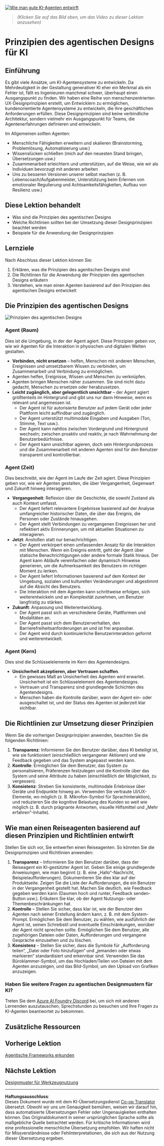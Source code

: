 <!--
CO_OP_TRANSLATOR_METADATA:
{
  "original_hash": "4c46e4ff9e349c521e2b0b17f51afa64",
  "translation_date": "2025-08-30T07:28:55+00:00",
  "source_file": "03-agentic-design-patterns/README.md",
  "language_code": "de"
}
-->
[![Wie man gute KI-Agenten entwirft](../../../translated_images/lesson-3-thumbnail.1092dd7a8f1074a5b26e35aa8f810814e05a22fed1765c20c14b2b508c7ae379.de.png)](https://youtu.be/m9lM8qqoOEA?si=4KimounNKvArQQ0K)

> _(Klicken Sie auf das Bild oben, um das Video zu dieser Lektion anzusehen)_
# Prinzipien des agentischen Designs für KI

## Einführung

Es gibt viele Ansätze, um KI-Agentensysteme zu entwickeln. Da Mehrdeutigkeit in der Gestaltung generativer KI eher ein Merkmal als ein Fehler ist, fällt es Ingenieuren manchmal schwer, überhaupt einen Ausgangspunkt zu finden. Wir haben eine Reihe von menschenzentrierten UX-Designprinzipien erstellt, um Entwicklern zu ermöglichen, kundenorientierte Agentensysteme zu entwickeln, die ihre geschäftlichen Anforderungen erfüllen. Diese Designprinzipien sind keine verbindliche Architektur, sondern vielmehr ein Ausgangspunkt für Teams, die Agentenerfahrungen definieren und entwickeln.

Im Allgemeinen sollten Agenten:

- Menschliche Fähigkeiten erweitern und skalieren (Brainstorming, Problemlösung, Automatisierung usw.)
- Wissenslücken schließen (mich auf den neuesten Stand bringen, Übersetzungen usw.)
- Zusammenarbeit erleichtern und unterstützen, auf die Weise, wie wir als Individuen bevorzugt mit anderen arbeiten
- Uns zu besseren Versionen unserer selbst machen (z. B. Lebenscoach/Aufgabenmeister, Unterstützung beim Erlernen von emotionaler Regulierung und Achtsamkeitsfähigkeiten, Aufbau von Resilienz usw.)

## Diese Lektion behandelt

- Was sind die Prinzipien des agentischen Designs
- Welche Richtlinien sollten bei der Umsetzung dieser Designprinzipien beachtet werden
- Beispiele für die Anwendung der Designprinzipien

## Lernziele

Nach Abschluss dieser Lektion können Sie:

1. Erklären, was die Prinzipien des agentischen Designs sind
2. Die Richtlinien für die Anwendung der Prinzipien des agentischen Designs erläutern
3. Verstehen, wie man einen Agenten basierend auf den Prinzipien des agentischen Designs entwickelt

## Die Prinzipien des agentischen Designs

![Prinzipien des agentischen Designs](../../../translated_images/agentic-design-principles.1cfdf8b6d3cc73c2b738951ee7b2043e224441d98babcf654be69d866120f93a.de.png)

### Agent (Raum)

Dies ist die Umgebung, in der der Agent agiert. Diese Prinzipien geben vor, wie wir Agenten für die Interaktion in physischen und digitalen Welten gestalten.

- **Verbinden, nicht ersetzen** – helfen, Menschen mit anderen Menschen, Ereignissen und umsetzbarem Wissen zu verbinden, um Zusammenarbeit und Verbindung zu ermöglichen.
- Agenten helfen, Ereignisse, Wissen und Menschen zu verknüpfen.
- Agenten bringen Menschen näher zusammen. Sie sind nicht dazu gedacht, Menschen zu ersetzen oder herabzusetzen.
- **Leicht zugänglich, aber gelegentlich unsichtbar** – der Agent agiert größtenteils im Hintergrund und gibt uns nur dann Hinweise, wenn es relevant und angemessen ist.
  - Der Agent ist für autorisierte Benutzer auf jedem Gerät oder jeder Plattform leicht auffindbar und zugänglich.
  - Der Agent unterstützt multimodale Eingaben und Ausgaben (Ton, Stimme, Text usw.).
  - Der Agent kann nahtlos zwischen Vordergrund und Hintergrund wechseln; zwischen proaktiv und reaktiv, je nach Wahrnehmung der Benutzerbedürfnisse.
  - Der Agent kann unsichtbar agieren, doch sein Hintergrundprozess und die Zusammenarbeit mit anderen Agenten sind für den Benutzer transparent und kontrollierbar.

### Agent (Zeit)

Dies beschreibt, wie der Agent im Laufe der Zeit agiert. Diese Prinzipien geben vor, wie wir Agenten gestalten, die über Vergangenheit, Gegenwart und Zukunft hinweg interagieren.

- **Vergangenheit**: Reflexion über die Geschichte, die sowohl Zustand als auch Kontext umfasst.
  - Der Agent liefert relevantere Ergebnisse basierend auf der Analyse umfangreicher historischer Daten, die über das Ereignis, die Personen oder Zustände hinausgehen.
  - Der Agent stellt Verbindungen zu vergangenen Ereignissen her und reflektiert aktiv Erinnerungen, um mit aktuellen Situationen zu interagieren.
- **Jetzt**: Anstoßen statt nur benachrichtigen.
  - Der Agent verkörpert einen umfassenden Ansatz für die Interaktion mit Menschen. Wenn ein Ereignis eintritt, geht der Agent über statische Benachrichtigungen oder andere formale Statik hinaus. Der Agent kann Abläufe vereinfachen oder dynamisch Hinweise generieren, um die Aufmerksamkeit des Benutzers im richtigen Moment zu lenken.
  - Der Agent liefert Informationen basierend auf dem Kontext der Umgebung, sozialen und kulturellen Veränderungen und abgestimmt auf die Absicht des Benutzers.
  - Die Interaktion mit dem Agenten kann schrittweise erfolgen, sich weiterentwickeln und an Komplexität zunehmen, um Benutzer langfristig zu stärken.
- **Zukunft**: Anpassung und Weiterentwicklung.
  - Der Agent passt sich an verschiedene Geräte, Plattformen und Modalitäten an.
  - Der Agent passt sich dem Benutzerverhalten, den Barrierefreiheitsanforderungen an und ist frei anpassbar.
  - Der Agent wird durch kontinuierliche Benutzerinteraktion geformt und weiterentwickelt.

### Agent (Kern)

Dies sind die Schlüsselelemente im Kern des Agentendesigns.

- **Unsicherheit akzeptieren, aber Vertrauen schaffen**.
  - Ein gewisses Maß an Unsicherheit des Agenten wird erwartet. Unsicherheit ist ein Schlüsselelement des Agentendesigns.
  - Vertrauen und Transparenz sind grundlegende Schichten des Agentendesigns.
  - Menschen haben die Kontrolle darüber, wann der Agent ein- oder ausgeschaltet ist, und der Status des Agenten ist jederzeit klar sichtbar.

## Die Richtlinien zur Umsetzung dieser Prinzipien

Wenn Sie die vorherigen Designprinzipien anwenden, beachten Sie die folgenden Richtlinien:

1. **Transparenz**: Informieren Sie den Benutzer darüber, dass KI beteiligt ist, wie sie funktioniert (einschließlich vergangener Aktionen) und wie Feedback gegeben und das System angepasst werden kann.
2. **Kontrolle**: Ermöglichen Sie dem Benutzer, das System zu personalisieren, Präferenzen festzulegen und die Kontrolle über das System und seine Attribute zu haben (einschließlich der Möglichkeit, zu vergessen).
3. **Konsistenz**: Streben Sie konsistente, multimodale Erlebnisse über Geräte und Endpunkte hinweg an. Verwenden Sie vertraute UI/UX-Elemente, wo möglich (z. B. Mikrofon-Symbol für Sprachinteraktion), und reduzieren Sie die kognitive Belastung des Kunden so weit wie möglich (z. B. durch prägnante Antworten, visuelle Hilfsmittel und „Mehr erfahren“-Inhalte).

## Wie man einen Reiseagenten basierend auf diesen Prinzipien und Richtlinien entwirft

Stellen Sie sich vor, Sie entwerfen einen Reiseagenten. So könnten Sie die Designprinzipien und Richtlinien anwenden:

1. **Transparenz** – Informieren Sie den Benutzer darüber, dass der Reiseagent ein KI-gestützter Agent ist. Geben Sie einige grundlegende Anweisungen, wie man beginnt (z. B. eine „Hallo“-Nachricht, Beispielaufforderungen). Dokumentieren Sie dies klar auf der Produktseite. Zeigen Sie die Liste der Aufforderungen, die ein Benutzer in der Vergangenheit gestellt hat. Machen Sie deutlich, wie Feedback gegeben werden kann (Daumen hoch und runter, Feedback senden-Button usw.). Erläutern Sie klar, ob der Agent Nutzungs- oder Themenbeschränkungen hat.
2. **Kontrolle** – Stellen Sie sicher, dass klar ist, wie der Benutzer den Agenten nach seiner Erstellung ändern kann, z. B. mit dem System-Prompt. Ermöglichen Sie dem Benutzer, zu wählen, wie ausführlich der Agent ist, seinen Schreibstil und eventuelle Einschränkungen, worüber der Agent nicht sprechen sollte. Ermöglichen Sie dem Benutzer, alle zugehörigen Dateien oder Daten, Aufforderungen und vergangene Gespräche einzusehen und zu löschen.
3. **Konsistenz** – Stellen Sie sicher, dass die Symbole für „Aufforderung teilen“, „Datei oder Foto hinzufügen“ und „jemanden oder etwas markieren“ standardisiert und erkennbar sind. Verwenden Sie das Büroklammer-Symbol, um das Hochladen/Teilen von Dateien mit dem Agenten anzuzeigen, und das Bild-Symbol, um den Upload von Grafiken anzuzeigen.

### Haben Sie weitere Fragen zu agentischen Designmustern für KI?

Treten Sie dem [Azure AI Foundry Discord](https://aka.ms/ai-agents/discord) bei, um sich mit anderen Lernenden auszutauschen, Sprechstunden zu besuchen und Ihre Fragen zu KI-Agenten beantwortet zu bekommen.

## Zusätzliche Ressourcen

## Vorherige Lektion

[Agentische Frameworks erkunden](../02-explore-agentic-frameworks/README.md)

## Nächste Lektion

[Designmuster für Werkzeugnutzung](../04-tool-use/README.md)

---

**Haftungsausschluss**:  
Dieses Dokument wurde mit dem KI-Übersetzungsdienst [Co-op Translator](https://github.com/Azure/co-op-translator) übersetzt. Obwohl wir uns um Genauigkeit bemühen, weisen wir darauf hin, dass automatisierte Übersetzungen Fehler oder Ungenauigkeiten enthalten können. Das Originaldokument in seiner ursprünglichen Sprache sollte als maßgebliche Quelle betrachtet werden. Für kritische Informationen wird eine professionelle menschliche Übersetzung empfohlen. Wir haften nicht für Missverständnisse oder Fehlinterpretationen, die sich aus der Nutzung dieser Übersetzung ergeben.